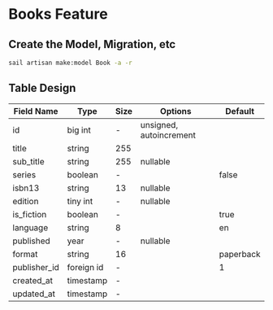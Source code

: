 # Books Feature

## Create the Model, Migration, etc

```bash
sail artisan make:model Book -a -r
```

## Table Design

| Field Name   | Type       | Size | Options                 | Default   |
|--------------|------------|------|-------------------------|-----------|
| id           | big int    | -    | unsigned, autoincrement |           |
| title        | string     | 255  |                         |           |
| sub_title    | string     | 255  | nullable                |           |
| series       | boolean    | -    |                         | false     |
| isbn13       | string     | 13   | nullable                |           |
| edition      | tiny int   | -    | nullable                |           |
| is_fiction   | boolean    | -    |                         | true      |
| language     | string     | 8    |                         | en        |
| published    | year       | -    | nullable                |           |
| format       | string     | 16   |                         | paperback |
| publisher_id | foreign id | -    |                         | 1         |
| created_at   | timestamp  | -    |                         |           |
| updated_at   | timestamp  | -    |                         |           |


